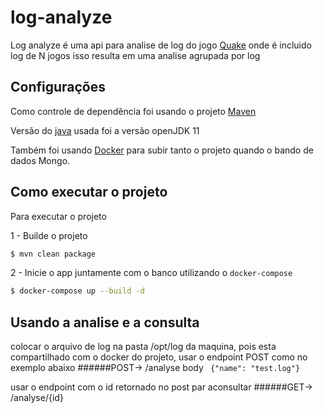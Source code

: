 # log-analyze 

Log analyze é uma api para analise de log do jogo [Quake](https://quake.bethesda.net/pt/)  onde é incluido log de N jogos isso resulta em uma analise agrupada por log 

## Configurações 
 Como controle de dependência foi usando o projeto [Maven](https://maven.apache.org/)
 
 Versão do [java](https://openjdk.java.net/projects/jdk/11/) usada foi a versão openJDK 11 
 
 Também foi usando [Docker](https://www.docker.com/) para subir tanto o projeto quando o bando de dados Mongo.
 
 ## Como executar o projeto 
 Para executar o projeto 
 
 1 -  Builde o projeto 
 ```bash
 $ mvn clean package
 ```
 
 2 - Inicie o app juntamente com o banco utilizando o `docker-compose` 
 ```bash
 $ docker-compose up --build -d 
 ```
 
 ## Usando a analise e a consulta 
 colocar o arquivo de log na pasta /opt/log da maquina, pois esta compartilhado com o docker do projeto, usar o endpoint POST  como no exemplo abaixo
 ######POST-> /analyse
 body 
 `` {"name": "test.log"}``
 
 usar o endpoint com o id retornado no post par aconsultar
######GET-> /analyse/{id}


 
 


